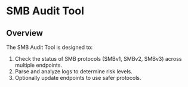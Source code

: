 # SMB Audit Tool

## Overview
The SMB Audit Tool is designed to:
1. Check the status of SMB protocols (SMBv1, SMBv2, SMBv3) across multiple endpoints.
2. Parse and analyze logs to determine risk levels.
3. Optionally update endpoints to use safer protocols.


